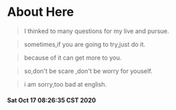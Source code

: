 # About Here

>I thinked to many questions for my live and pursue.

>sometimes,if you are going to try,just do it.

>because of it can get more to you.

>so,don't be scare ,don't be worry for youself.

>i am sorry,too bad at english.

#### Sat Oct 17 08:26:35 CST 2020